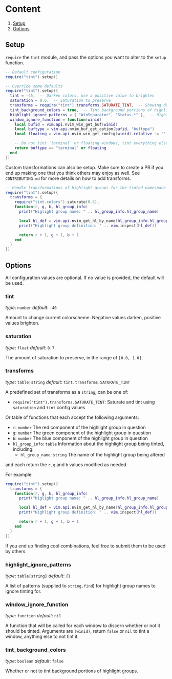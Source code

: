 # Content

1. [Setup](#setup)
2. [Options](#options)

## Setup

`require` the `tint` module, and pass the options you want to alter to the `setup` function.

```lua
-- Default configuration
require("tint").setup()

-- Override some defaults
require("tint").setup({
  tint = -45,  -- Darken colors, use a positive value to brighten
  saturation = 0.6,  -- Saturation to preserve
  transforms = require("tint").transforms.SATURATE_TINT,  -- Showing default behavior, but value here can be predefined set of transforms
  tint_background_colors = true,  -- Tint background portions of highlight groups
  highlight_ignore_patterns = { "WinSeparator", "Status.*" },  -- Highlight group patterns to ignore, see `string.find`
  window_ignore_function = function(winid)
    local bufid = vim.api.nvim_win_get_buf(winid)
    local buftype = vim.api.nvim_buf_get_option(bufid, "buftype")
    local floating = vim.api.nvim_win_get_config(winid).relative ~= ""

    -- Do not tint `terminal` or floating windows, tint everything else
    return buftype == "terminal" or floating
  end
})
```

Custom transformations can also be setup. Make sure to create a PR if you end up making one that you think others may enjoy as well.
See `CONTRIBUTING.md` for more details on how to add transforms.

```lua
-- Handle transformations of highlight groups for the tinted namespace yourself
require("tint").setup({
  transforms = {
    require("tint.colors").saturate(0.5),
    function(r, g, b, hl_group_info)
      print("Higlight group name: " .. hl_group_info.hl_group_name)

      local hl_def = vim.api.nvim_get_hl_by_name(hl_group_info.hl_group_name)
      print("Highlight group definition: " .. vim.inspect(hl_def))

      return r + 1, g + 1, b + 1
    end
  }
})
```

## Options

All configuration values are optional. If no value is provided, the default will be used.

### **tint**
*type*: `number`
*default*: `-40`

Amount to change current colorscheme. Negative values darken, positive values brighten.

### **saturation**
*type*: `float`
*default*: `0.7`

The amount of saturation to preserve, in the range of `[0.0, 1.0]`.

### **transforms**
*type*: `table|string`
*default*: `tint.transforms.SATURATE_TINT`

A predefined set of transforms as a `string`, can be one of:

- `require("tint").transforms.SATURATE_TINT`: Saturate and tint using `saturation` and `tint` config values

Or table of functions that each accept the following arguments:

- `r`: `number` The red component of the highlight group in question
- `g`: `number` The green component of the highlight group in question
- `b`: `number` The blue component of the highlight group in question
- `hl_group_info`: `table` Information about the highlight group being tinted, including:
  - `hl_group_name`: `string` The name of the highlight group being altered

and each return the `r`, `g` and `b` values modified as needed.

For example:

```lua
require("tint").setup({
  transforms = {
    function(r, g, b, hl_group_info)
      print("Higlight group name: " .. hl_group_info.hl_group_name)

      local hl_def = vim.api.nvim_get_hl_by_name(hl_group_info.hl_group_name)
      print("Highlight group definition: " .. vim.inspect(hl_def))

      return r + 1, g + 1, b + 1
    end
  }
})
```

If you end up finding cool combinations, feel free to submit them to be used by others.

### **highlight_ignore_patterns**
*type*: `table[string]`
*default*: `{}`

A list of patterns (supplied to `string.find`) for highlight group names to ignore tinting for.

### **window_ignore_function**
*type*: `function`
*default*: `nil`

A function that will be called for each window to discern whether or not it should be tinted. Arguments are `(winid)`, return `false` or `nil` to tint a window, anything else to not tint it.

### **tint_background_colors**
*type*: `boolean`
*default*: `false`

Whether or not to tint background portions of highlight groups.

